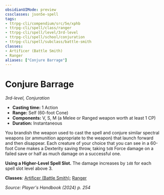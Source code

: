 ```yaml
---
obsidianUIMode: preview
cssclasses: json5e-spell
tags:
- ttrpg-cli/compendium/src/5e/xphb
- ttrpg-cli/spell/class/ranger
- ttrpg-cli/spell/level/3rd-level
- ttrpg-cli/spell/school/conjuration
- ttrpg-cli/spell/subclass/battle-smith
classes:
- Artificer (Battle Smith)
- Ranger
aliases: ["Conjure Barrage"]
---
```

# Conjure Barrage
*3rd-level, Conjuration*  


- **Casting time:** 1 Action
- **Range:** Self (60-foot Cone)
- **Components:** V, S, M (a Melee or Ranged weapon worth at least 1 CP)
- **Duration:** Instantaneous

You brandish the weapon used to cast the spell and conjure similar spectral weapons (or ammunition appropriate to the weapon) that launch forward and then disappear. Each creature of your choice that you can see in a 60-foot Cone makes a Dexterity saving throw, taking `5d8` Force damage on a failed save or half as much damage on a successful one.

**Using a Higher-Level Spell Slot.** The damage increases by `1d8` for each spell slot level above 3.

**Classes**: [Artificer (Battle Smith)](2-Mechanics/CLI/lists/list-spells-classes-artificer-battle-smith-tce.md "subclass=TCE;class=TCE"); [Ranger](2-Mechanics/CLI/lists/list-spells-classes-ranger.md)

*Source: Player's Handbook (2024) p. 254*